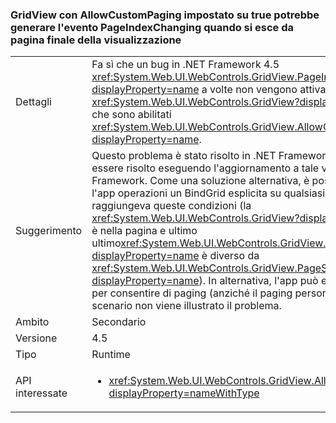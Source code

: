 ### <a name="gridviews-with-allowcustompaging-set-to-true-may-fire-the-pageindexchanging-event-when-leaving-the-final-page-of-the-view"></a>GridView con AllowCustomPaging impostato su true potrebbe generare l'evento PageIndexChanging quando si esce da pagina finale della visualizzazione

|   |   |
|---|---|
|Dettagli|Fa sì che un bug in .NET Framework 4.5 <xref:System.Web.UI.WebControls.GridView.PageIndexChanging?displayProperty=name> a volte non vengono attivati per <xref:System.Web.UI.WebControls.GridView?displayProperty=name>s che sono abilitati <xref:System.Web.UI.WebControls.GridView.AllowCustomPaging?displayProperty=name>.|
|Suggerimento|Questo problema è stato risolto in .NET Framework 4.6 e potrebbe essere risolto eseguendo l'aggiornamento a tale versione di .NET Framework. Come una soluzione alternativa, è possibile eseguire l'app operazioni un BindGrid esplicita su qualsiasi <code>Page_Load</code> che raggiungeva queste condizioni (la <xref:System.Web.UI.WebControls.GridView?displayProperty=name> è nella pagina e ultimo ultimo<xref:System.Web.UI.WebControls.GridView.PageSize?displayProperty=name> è diverso da <xref:System.Web.UI.WebControls.GridView.PageSize?displayProperty=name>). In alternativa, l'app può essere modificata per consentire di paging (anziché il paging personalizzato), come lo scenario non viene illustrato il problema.|
|Ambito|Secondario|
|Versione|4.5|
|Tipo|Runtime|
|API interessate|<ul><li><xref:System.Web.UI.WebControls.GridView.AllowCustomPaging?displayProperty=nameWithType></li></ul>|


